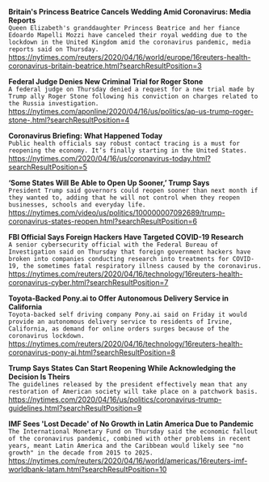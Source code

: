 **Britain's Princess Beatrice Cancels Wedding Amid Coronavirus: Media Reports**\
`Queen Elizabeth's granddaughter Princess Beatrice and her fiance Edoardo Mapelli Mozzi have canceled their royal wedding due to the lockdown in the United Kingdom amid the coronavirus pandemic, media reports said on Thursday. `\
https://nytimes.com/reuters/2020/04/16/world/europe/16reuters-health-coronavirus-britain-beatrice.html?searchResultPosition=3

**Federal Judge Denies New Criminal Trial for Roger Stone**\
`A federal judge on Thursday denied a request for a new trial made by Trump ally Roger Stone following his conviction on charges related to the Russia investigation. `\
https://nytimes.com/aponline/2020/04/16/us/politics/ap-us-trump-roger-stone-.html?searchResultPosition=4

**Coronavirus Briefing: What Happened Today**\
`Public health officials say robust contact tracing is a must for reopening the economy. It’s finally starting in the United States.`\
https://nytimes.com/2020/04/16/us/coronavirus-today.html?searchResultPosition=5

**‘Some States Will Be Able to Open Up Sooner,’ Trump Says**\
`President Trump said governors could reopen sooner than next month if they wanted to, adding that he will not control when they reopen businesses, schools and everyday life.`\
https://nytimes.com/video/us/politics/100000007092689/trump-coronavirus-states-reopen.html?searchResultPosition=6

**FBI Official Says Foreign Hackers Have Targeted COVID-19 Research**\
`A senior cybersecurity official with the Federal Bureau of Investigation said on Thursday that foreign government hackers have broken into companies conducting research into treatments for COVID-19, the sometimes fatal respiratory illness caused by the coronavirus. `\
https://nytimes.com/reuters/2020/04/16/technology/16reuters-health-coronavirus-cyber.html?searchResultPosition=7

**Toyota-Backed Pony.ai to Offer Autonomous Delivery Service in California**\
`Toyota-backed self driving company Pony.ai said on Friday it would provide an autonomous delivery service to residents of Irvine, California, as demand for online orders surges because of the coronavirus lockdown.`\
https://nytimes.com/reuters/2020/04/16/technology/16reuters-health-coronavirus-pony-ai.html?searchResultPosition=8

**Trump Says States Can Start Reopening While Acknowledging the Decision Is Theirs**\
`The guidelines released by the president effectively mean that any restoration of American society will take place on a patchwork basis.`\
https://nytimes.com/2020/04/16/us/politics/coronavirus-trump-guidelines.html?searchResultPosition=9

**IMF Sees 'Lost Decade' of No Growth in Latin America Due to Pandemic**\
`The International Monetary Fund on Thursday said the economic fallout of the coronavirus pandemic, combined with other problems in recent years, meant Latin America and the Caribbean would likely see "no growth" in the decade from 2015 to 2025.`\
https://nytimes.com/reuters/2020/04/16/world/americas/16reuters-imf-worldbank-latam.html?searchResultPosition=10


